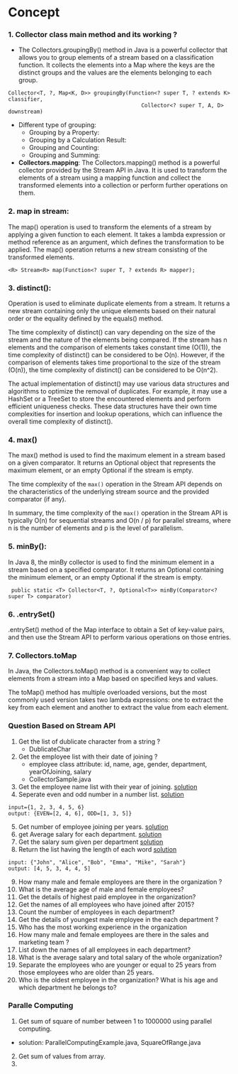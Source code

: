 # Concept 

### 1. Collector class main method and its working ?
- The Collectors.groupingBy() method in Java is a powerful collector that allows you to group elements of a stream based on a classification function. It collects the elements into a Map where the keys are the distinct groups and the values are the elements belonging to each group.
```
Collector<T, ?, Map<K, D>> groupingBy(Function<? super T, ? extends K> classifier,
                                          Collector<? super T, A, D> downstream)
```
- Different type of grouping:
   - Grouping by a Property:
   - Grouping by a Calculation Result:
   - Grouping and Counting:
   - Grouping and Summing:
- **Collectors.mapping**: The Collectors.mapping() method is a powerful collector provided by the Stream API in Java. It is used to transform the elements of a stream using a mapping function and collect the transformed elements into a collection or perform further operations on them.

### 2. map in stream: 
The map() operation is used to transform the elements of a stream by applying a given function to each element. It takes a lambda expression or method reference as an argument, which defines the transformation to be applied. The map() operation returns a new stream consisting of the transformed elements.
```
<R> Stream<R> map(Function<? super T, ? extends R> mapper);
```
### 3. **distinct()**:  
 Operation is used to eliminate duplicate elements from a stream. It returns a new stream containing only the unique elements based on their natural order or the equality defined by the equals() method.

The time complexity of distinct() can vary depending on the size of the stream and the nature of the elements being compared. If the stream has n elements and the comparison of elements takes constant time (O(1)), the time complexity of distinct() can be considered to be O(n). However, if the comparison of elements takes time proportional to the size of the stream (O(n)), the time complexity of distinct() can be considered to be O(n^2).

The actual implementation of distinct() may use various data structures and algorithms to optimize the removal of duplicates. For example, it may use a HashSet or a TreeSet to store the encountered elements and perform efficient uniqueness checks. These data structures have their own time complexities for insertion and lookup operations, which can influence the overall time complexity of distinct().

### 4. **max()**
The max() method is used to find the maximum element in a stream based on a given comparator. It returns an Optional<T> object that represents the maximum element, or an empty Optional if the stream is empty.

The time complexity of the `max()` operation in the Stream API depends on the characteristics of the underlying stream source and the provided comparator (if any).

In summary, the time complexity of the `max()` operation in the Stream API is typically O(n) for sequential streams and O(n / p) for parallel streams, where n is the number of elements and p is the level of parallelism.

### 5. minBy(): 
In Java 8, the minBy collector is used to find the minimum element in a stream based on a specified comparator. It returns an Optional containing the minimum element, or an empty Optional if the stream is empty.
```
 public static <T> Collector<T, ?, Optional<T>> minBy(Comparator<? super T> comparator)
```
### 6. .entrySet()
.entrySet() method of the Map interface to obtain a Set of key-value pairs, and then use the Stream API to perform various operations on those entries.

### 7. Collectors.toMap
In Java, the Collectors.toMap() method is a convenient way to collect elements from a stream into a Map based on specified keys and values.

The toMap() method has multiple overloaded versions, but the most commonly used version takes two lambda expressions: one to extract the key from each element and another to extract the value from each element.


### Question Based on Stream API
1. Get the list of dublicate character from a string ? 
    - DublicateChar
2. Get the employee list with their date of joining ? 
   - employee class attribute: id, name, age, gender, department, yearOfJoining, salary
   - CollectorSample.java
3. Get the employee name list with their year of joining. [solution](https://github.com/keshav-repo/core-java/blob/master/src/main/java/org/learning/strm/CollectorSample.java)
4. Seperate even and odd number in a number list. [solution](https://github.com/keshav-repo/core-java/blob/master/src/main/java/org/learning/strm/CollectorSample.java)
```
input={1, 2, 3, 4, 5, 6}
output: {EVEN=[2, 4, 6], ODD=[1, 3, 5]}
```
5. Get number of employee joining per years. [solution](https://github.com/keshav-repo/core-java/blob/master/src/main/java/org/learning/strm/CollectorSample.java)
6. get Average salary for each department. [solution](https://github.com/keshav-repo/core-java/blob/master/src/main/java/org/learning/strm/CollectorSample.java)
7.  Get the salary sum given per department [solution](https://github.com/keshav-repo/core-java/blob/master/src/main/java/org/learning/strm/CollectorSample.java)
8. Return the list having the length of each word [solution](https://github.com/keshav-repo/core-java/blob/master/src/main/java/org/learning/strm/CollectorSample.java)
```
input: {"John", "Alice", "Bob", "Emma", "Mike", "Sarah"}
output: [4, 5, 3, 4, 4, 5]
```
9. How many male and female employees are there in the organization ?
10. What is the average age of male and female employees?
11. Get the details of highest paid employee in the organization?
12.  Get the names of all employees who have joined after 2015?
13. Count the number of employees in each department?
14. Get the details of youngest male employee in the each department ?
15. Who has the most working experience in the organization
16. How many male and female employees are there in the sales and marketing team ?
17. List down the names of all employees in each department? 
18. What is the average salary and total salary of the whole organization?
19. Separate the employees who are younger or equal to 25 years from those employees who are older than 25 years.
20. Who is the oldest employee in the organization? What is his age and which department he belongs to?

### Paralle Computing 
1. Get sum of square of number between 1 to 1000000 using parallel computing. 
- solution: ParallelComputingExample.java, SquareOfRange.java
2. Get sum of values from array. 
3. 

